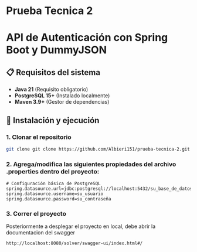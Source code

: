 # Prueba Tecnica 2

# API de Autenticación con Spring Boot y DummyJSON

## 📋 Requisitos del sistema

- **Java 21** (Requisito obligatorio)
- **PostgreSQL 15+** (Instalado localmente)
- **Maven 3.9+** (Gestor de dependencias)

## 🚀 Instalación y ejecución

### 1. Clonar el repositorio
```bash
git clone git clone https://github.com/Albieri151/prueba-tecnica-2.git
```


### 2. Agrega/modifica las siguientes propiedades del archivo .properties dentro del proyecto:

```properties
# Configuración básica de PostgreSQL
spring.datasource.url=jdbc:postgresql://localhost:5432/su_base_de_datos
spring.datasource.username=su_usuario
spring.datasource.password=su_contraseña
```
### 3. Correr el proyecto
Posteriormente a desplegar el proyecto en local, debe abrir la documentacion del swagger

```bash
http://localhost:8080/solver/swagger-ui/index.html#/
